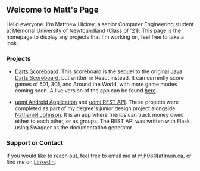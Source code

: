 ## Welcome to Matt's Page

Hello everyone. I'm Matthew Hickey, a senior Computer Engineering student at Memorial University of Newfoundland (Class of '21). This page is the homepage to display any projects that I'm working on, feel free to take a look.

### Projects

* [Darts Scoreboard](https://github.com/matthickey709/darts-scoreboard-web). This scoreboard is the sequel to the original [Java Darts Scoreboard](https://github.com/matthickey709/DartsScoreboard), but written in React instead. It can currently score games of 501, 301, and Around the World, with more game modes coming soon. A live version of the app can be found [here](https://mhickey.ca/darts-scoreboard-web).

* [uomi Android Application](https://github.com/hickeyjohnson/uomi_application) and [uomi REST API](https://github.com/hickeyjohnson/uomi_api). These projects were completed as part of my degree's junior design project alongside [Nathaniel Johnson](https://github.com/nathaniel19). It is an app where friends can track money owed either to each other, or as groups. The REST API was written with Flask, using Swagger as the documentation generator.

### Support or Contact

If you would like to reach out, feel free to email me at mjh060[at]mun.ca, or find me on [LinkedIn](www.linkedin.com/in/matthewjhickey).
